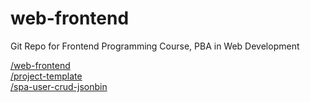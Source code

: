 # web-frontend
Git Repo for Frontend Programming Course, PBA in Web Development

[/web-frontend](https://cederdorff.github.io/web-frontend) <br>
[/project-template](https://cederdorff.github.io/web-frontend/project-template) <br>
[/spa-user-crud-jsonbin](https://cederdorff.github.io/web-frontend/spa-user-crud-jsonbin) <br>
